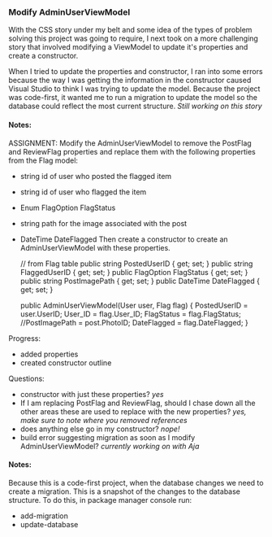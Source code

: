 ### Modify AdminUserViewModel
With the CSS story under my belt and some idea of the types of problem solving this project was going to require, I next took on a more challenging story that involved modifying a ViewModel to update it's properties and create a constructor.
  
When I tried to update the properties and constructor, I ran into some errors because the way I was getting the information in the constructor caused Visual Studio to think I was trying to update the model. Because the project was code-first, it wanted me to run a migration to update the model so the database could reflect the most current structure.
*Still working on this story*

#### Notes:
ASSIGNMENT:
Modify the AdminUserViewModel to remove the PostFlag and ReviewFlag properties and replace them with the following properties from the Flag model:
* string id of user who posted the flagged item
* string id of user who flagged the item
* Enum FlagOption FlagStatus
* string path for the image associated with the post
* DateTime DateFlagged
Then create a constructor to create an AdminUserViewModel with these properties.
  
   // from Flag table
   public string PostedUserID { get; set; }
   public string FlaggedUserID { get; set; }
   public FlagOption FlagStatus { get; set; }
   public string PostImagePath { get; set; }
   public DateTime DateFlagged { get; set; }


   public AdminUserViewModel(User user, Flag flag)
   {
       PostedUserID = user.UserID;
       User_ID = flag.User_ID;
       FlagStatus = flag.FlagStatus;
       //PostImagePath = post.PhotoID;
       DateFlagged = flag.DateFlagged;
   }
  
Progress:
* added properties
* created constructor outline
  
Questions:
* constructor with just these properties? *yes*
* If I am replacing PostFlag and ReviewFlag, should I chase down all the other areas these are used to replace with the new properties? *yes, make sure to note where you removed references*
* does anything else go in my constructor? *nope!*
* build error suggesting migration as soon as I modify AdminUserViewModel? *currently working on with Aja*

#### Notes:
Because this is a code-first project, when the database changes we need to create a migration. This is a snapshot of the changes to the database structure. To do this, in package manager console run:
* add-migration
* update-database